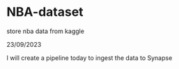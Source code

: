# NBA-dataset
store nba data from kaggle 

23/09/2023

I will create a pipeline today to ingest the data to Synapse

